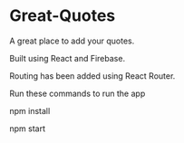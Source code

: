 # Great-Quotes
A great place to add your quotes.

Built using React and Firebase.

Routing has been added using React Router.


Run these commands to run the app

npm install

npm start 
